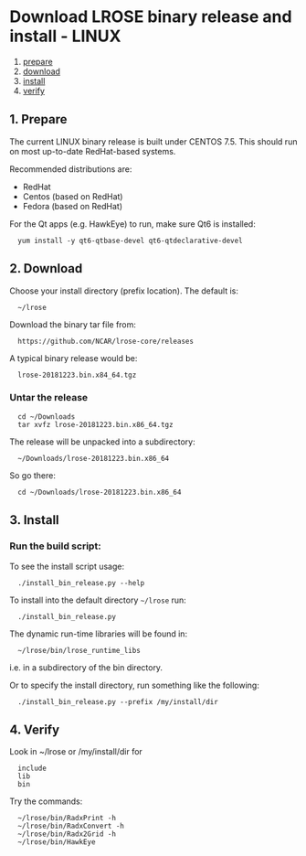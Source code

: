 # Download LROSE binary release and install - LINUX

1. [prepare](#prepare)
2. [download](#download)
3. [install](#install)
4. [verify](#verify)

<a name="prepare"/>

## 1. Prepare

The current LINUX binary release is built under CENTOS 7.5.
This should run on most up-to-date RedHat-based systems.

Recommended distributions are:

  * RedHat
  * Centos (based on RedHat)
  * Fedora (based on RedHat)

For the Qt apps (e.g. HawkEye) to run, make sure Qt6 is installed:

```
  yum install -y qt6-qtbase-devel qt6-qtdeclarative-devel
```

<a name="download"/>

## 2. Download

Choose your install directory (prefix location). The default is:

```
  ~/lrose
```

Download the binary tar file from:

```
  https://github.com/NCAR/lrose-core/releases
```

A typical binary release would be:

```
  lrose-20181223.bin.x84_64.tgz
```

### Untar the release

```
  cd ~/Downloads
  tar xvfz lrose-20181223.bin.x86_64.tgz
```

The release will be unpacked into a subdirectory:

```
  ~/Downloads/lrose-20181223.bin.x86_64
```

So go there:

```
  cd ~/Downloads/lrose-20181223.bin.x86_64
```

<a name="install"/>

## 3. Install

### Run the build script:

To see the install script usage:

```
  ./install_bin_release.py --help
```

To install into the default directory `~/lrose` run:

```
  ./install_bin_release.py
```

The dynamic run-time libraries will be found in:

```
  ~/lrose/bin/lrose_runtime_libs
```

i.e. in a subdirectory of the bin directory.

Or to specify the install directory, run something like the following:

```
  ./install_bin_release.py --prefix /my/install/dir
```

<a name="verify"/>

## 4. Verify

Look in ~/lrose or /my/install/dir for

```
  include
  lib
  bin
```

Try the commands:
```
  ~/lrose/bin/RadxPrint -h
  ~/lrose/bin/RadxConvert -h
  ~/lrose/bin/Radx2Grid -h
  ~/lrose/bin/HawkEye
```
